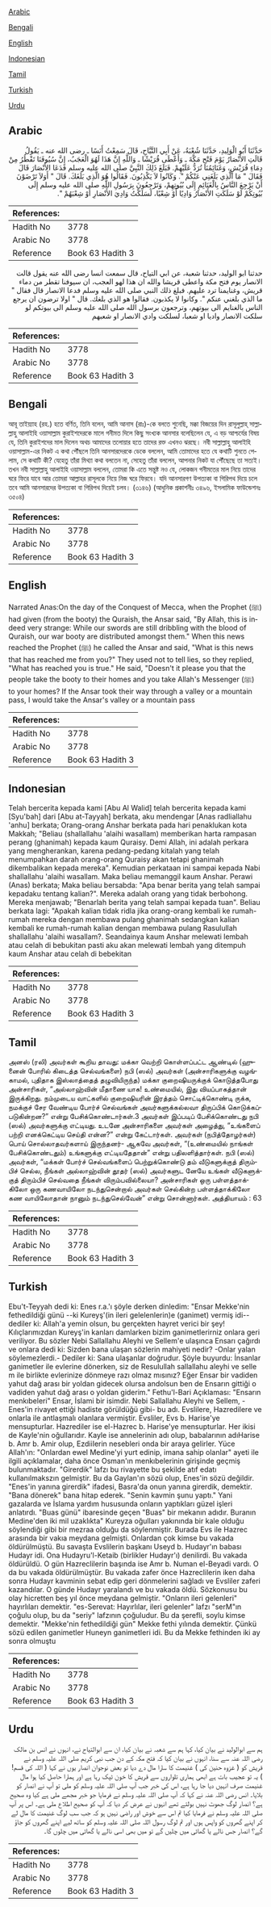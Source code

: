 [Arabic](#arabic)

[Bengali](#bengali)

[English](#english)

[Indonesian](#indonesian)

[Tamil](#tamil)

[Turkish](#turkish)

[Urdu](#urdu)

## Arabic


<div dir="rtl" lang="ar" style={{fontSize:'larger',backgroundColor:'#f8f9fa',padding:20}}>
حَدَّثَنَا أَبُو الْوَلِيدِ، حَدَّثَنَا شُعْبَةُ، عَنْ أَبِي التَّيَّاحِ، قَالَ سَمِعْتُ أَنَسًا ـ رضى الله عنه ـ يَقُولُ قَالَتِ الأَنْصَارُ يَوْمَ فَتْحِ مَكَّةَ ـ وَأَعْطَى قُرَيْشًا ـ وَاللَّهِ إِنَّ هَذَا لَهُوَ الْعَجَبُ، إِنَّ سُيُوفَنَا تَقْطُرُ مِنْ دِمَاءِ قُرَيْشٍ، وَغَنَائِمُنَا تُرَدُّ عَلَيْهِمْ‏.‏ فَبَلَغَ ذَلِكَ النَّبِيَّ صلى الله عليه وسلم فَدَعَا الأَنْصَارَ قَالَ فَقَالَ ‏"‏ مَا الَّذِي بَلَغَنِي عَنْكُمْ ‏"‏‏.‏ وَكَانُوا لاَ يَكْذِبُونَ‏.‏ فَقَالُوا هُوَ الَّذِي بَلَغَكَ‏.‏ قَالَ ‏"‏ أَوَلاَ تَرْضَوْنَ أَنْ يَرْجِعَ النَّاسُ بِالْغَنَائِمِ إِلَى بُيُوتِهِمْ، وَتَرْجِعُونَ بِرَسُولِ اللَّهِ صلى الله عليه وسلم إِلَى بُيُوتِكُمْ لَوْ سَلَكَتِ الأَنْصَارُ وَادِيًا أَوْ شِعْبًا، لَسَلَكْتُ وَادِيَ الأَنْصَارِ أَوْ شِعْبَهُمْ ‏"‏‏.‏
</div>
<div style={{backgroundColor:'#f8f9fa',padding:20, marginBottom: 10}}><table> <thead> <tr> <th>References:</th> <th></th> </tr> </thead> <tbody><tr><td>Hadith No</td><td>3778</td></tr><tr><td>Arabic No</td><td>3778</td></tr><tr><td>Reference</td><td>Book 63 Hadith 3</td></tr></tbody></table></div>


<div dir="rtl" lang="ar" style={{fontSize:'larger',backgroundColor:'#f8f9fa',padding:20}}>
حدثنا ابو الوليد، حدثنا شعبة، عن ابي التياح، قال سمعت انسا رضى الله عنه يقول قالت الانصار يوم فتح مكة واعطى قريشا والله ان هذا لهو العجب، ان سيوفنا تقطر من دماء قريش، وغنايمنا ترد عليهم. فبلغ ذلك النبي صلى الله عليه وسلم فدعا الانصار قال فقال " ما الذي بلغني عنكم ". وكانوا لا يكذبون. فقالوا هو الذي بلغك. قال " اولا ترضون ان يرجع الناس بالغنايم الى بيوتهم، وترجعون برسول الله صلى الله عليه وسلم الى بيوتكم لو سلكت الانصار واديا او شعبا، لسلكت وادي الانصار او شعبهم
</div>
<div style={{backgroundColor:'#f8f9fa',padding:20, marginBottom: 10}}><table> <thead> <tr> <th>References:</th> <th></th> </tr> </thead> <tbody><tr><td>Hadith No</td><td>3778</td></tr><tr><td>Arabic No</td><td>3778</td></tr><tr><td>Reference</td><td>Book 63 Hadith 3</td></tr></tbody></table></div>

## Bengali


<div dir="ltr" lang="bn" style={{fontSize:'larger',backgroundColor:'#f8f9fa',padding:20}}>
আবূ তাইয়্যাহ (রহ.) হতে বর্ণিত, তিনি বলেন, আমি আনাস (রাঃ)-কে বলতে শুনেছি, মক্কা বিজয়ের দিন রাসূলুল্লাহ্ সাল্লাল্লাহু আলাইহি ওয়াসাল্লাম কুরাইশদেরকে মালে গনীমত দিলে কিছু সংখ্যক আনসার বলেছিলেন যে, এ বড় আশ্চর্যের বিষয় যে, তিনি কুরাইশদের মাল দিলেন অথচ আমাদের তলোয়ার হতে তাদের রক্ত এখনও ঝরছে। নবী সাল্লাল্লাহু আলাইহি ওয়াসাল্লাম-এর নিকট এ কথা পৌঁছলে তিনি আনসারদেরকে ডেকে বললেন, আমি তোমাদের হতে যে কথাটি শুনতে পেলাম, সে কথাটি কী? যেহেতু তাঁরা মিথ্যা কথা বলতেন না, সেহেতু তাঁরা বললেন, আপনার নিকট যা পৌঁছেছে তা সত্যই। তখন নবী সাল্লাল্লাহু আলাইহি ওয়াসাল্লাম বললেন, তোমরা কি এতে সন্তুষ্ট নও যে, লোকজন গনীমতের মাল নিয়ে তাদের ঘরে ফিরে যাবে আর তোমরা আল্লাহর রাসূলকে নিয়ে নিজ ঘরে ফিরবে। যদি আনসারগণ উপত্যকা বা গিরিপথ দিয়ে চলে তবে আমি আনসারদের উপত্যকা বা গিরিপথ দিয়েই চলব। (৩১৪৬) (আধুনিক প্রকাশনীঃ ৩৪৯৬, ইসলামিক ফাউন্ডেশনঃ ৩৫০৪)
</div>
<div style={{backgroundColor:'#f8f9fa',padding:20, marginBottom: 10}}><table> <thead> <tr> <th>References:</th> <th></th> </tr> </thead> <tbody><tr><td>Hadith No</td><td>3778</td></tr><tr><td>Arabic No</td><td>3778</td></tr><tr><td>Reference</td><td>Book 63 Hadith 3</td></tr></tbody></table></div>

## English


<div dir="ltr" lang="en" style={{fontSize:'larger',backgroundColor:'#f8f9fa',padding:20}}>
Narrated Anas:On the day of the Conquest of Mecca, when the Prophet (ﷺ) had given (from the booty) the Quraish, the Ansar said, "By Allah, this is indeed very strange: While our swords are still dribbling with the blood of Quraish, our war booty are distributed amongst them." When this news reached the Prophet (ﷺ) he called the Ansar and said, "What is this news that has reached me from you?" They used not to tell lies, so they replied, "What has reached you is true." He said, "Doesn't it please you that the people take the booty to their homes and you take Allah's Messenger (ﷺ) to your homes? If the Ansar took their way through a valley or a mountain pass, I would take the Ansar's valley or a mountain pass
</div>
<div style={{backgroundColor:'#f8f9fa',padding:20, marginBottom: 10}}><table> <thead> <tr> <th>References:</th> <th></th> </tr> </thead> <tbody><tr><td>Hadith No</td><td>3778</td></tr><tr><td>Arabic No</td><td>3778</td></tr><tr><td>Reference</td><td>Book 63 Hadith 3</td></tr></tbody></table></div>

## Indonesian


<div dir="ltr" lang="id" style={{fontSize:'larger',backgroundColor:'#f8f9fa',padding:20}}>
Telah bercerita kepada kami [Abu Al Walid] telah bercerita kepada kami [Syu'bah] dari [Abu at-Tayyah] berkata, aku mendengar [Anas radliallahu 'anhu] berkata; Orang-orang Anshar berkata pada hari penaklukan kota Makkah; "Beliau (shallallahu 'alaihi wasallam) memberikan harta rampasan perang (ghanimah) kepada kaum Quraisy. Demi Allah, ini adalah perkara yang mengherankan, karena pedang-pedang kitalah yang telah menumpahkan darah orang-orang Quraisy akan tetapi ghanimah dikembalikan kepada mereka". Kemudian perkataan ini sampai kepada Nabi shallallahu 'alaihi wasallam. Maka beliau memanggil kaum Anshar. Perawi (Anas) berkata; Maka beliau bersabda: "Apa benar berita yang telah sampai kepadaku tentang kalian?". Mereka adalah orang yang tidak berbohong. Mereka menjawab; "Benarlah berita yang telah sampai kepada tuan". Beliau berkata lagi: "Apakah kalian tidak ridla jika orang-orang kembali ke rumah-rumah mereka dengan membawa pulang ghanimah sedangkan kalian kembali ke rumah-rumah kalian dengan membawa pulang Rasulullah shallallahu 'alaihi wasallam?. Seandainya kaum Anshar melewati lembah atau celah di bebukitan pasti aku akan melewati lembah yang ditempuh kaum Anshar atau celah di bebekitan
</div>
<div style={{backgroundColor:'#f8f9fa',padding:20, marginBottom: 10}}><table> <thead> <tr> <th>References:</th> <th></th> </tr> </thead> <tbody><tr><td>Hadith No</td><td>3778</td></tr><tr><td>Arabic No</td><td>3778</td></tr><tr><td>Reference</td><td>Book 63 Hadith 3</td></tr></tbody></table></div>

## Tamil


<div dir="ltr" lang="ta" style={{fontSize:'larger',backgroundColor:'#f8f9fa',padding:20}}>
அனஸ் (ரலி) அவர்கள் கூறிய தாவது: மக்கா வெற்றி கொள்ளப்பட்ட ஆண்டில் (ஹுனைன் போரில் கிடைத்த செல்வங்களை) நபி (ஸல்) அவர்கள் (அன்சாரிகளுக்கு வழங்காமல், புதிதாக இஸ்லாத்தைத் தழுவியிருந்த) மக்கா குறைஷியருக்குக் கொடுத்தபோது அன்சாரிகள், “அல்லாஹ்வின் மீதாணை யாக! உண்மையில், இது வியப்பாகத்தான் இருக்கிறது. நம்முடைய வாட்களில் குறைஷியரின் இரத்தம் சொட்டிக்கொண்டி ருக்க, நமக்குச் சேர வேண்டிய போர்ச் செல்வங்கள் அவர்களுக்கல்லவா திருப்பிக் கொடுக்கப்படுகின்றன?” என்று பேசிக்கொண்டார்கள்.3 அவர்கள் இப்படிப் பேசிக்கொண்டது நபி (ஸல்) அவர்களுக்கு எட்டியது. உடனே அன்சாரிகளை அவர்கள் அழைத்து, “உங்களைப் பற்றி எனக்கெட்டிய செய்தி என்ன?” என்று கேட்டார்கள். அவர்கள் (நபித்தோழர்கள்) பொய் சொல்லாதவர்களாய் இருந்தனர்- ஆகவே அவர்கள், “(உண்மையில் நாங்கள் பேசிக்கொண்டதும்) உங்களுக்கு எட்டியதேதான்” என்று பதிலளித்தார்கள். நபி (ஸல்) அவர்கள், “மக்கள் போர்ச் செல்வங்களைப் பெற்றுக்கொண்டு தம் வீடுகளுக்குத் திரும்பிச் செல்ல, நீங்கள் அல்லாஹ்வின் தூதர் (ஸல்) அவர்களுட னேயே உங்கள் வீடுகளுக்குத் திரும்பிச் செல்வதை நீங்கள் விரும்பவில்லையா? அன்சாரிகள் ஒரு பள்ளத்தாக்கிலோ ஒரு கணவாயிலோ நடந்துசென்றால் அவர்கள் செல்கின்ற பள்ளத்தாக்கிலோ கண வாயிலோதான் நானும் நடந்துசெல்வேன்” என்று சொன்னார்கள். அத்தியாயம் : 63
</div>
<div style={{backgroundColor:'#f8f9fa',padding:20, marginBottom: 10}}><table> <thead> <tr> <th>References:</th> <th></th> </tr> </thead> <tbody><tr><td>Hadith No</td><td>3778</td></tr><tr><td>Arabic No</td><td>3778</td></tr><tr><td>Reference</td><td>Book 63 Hadith 3</td></tr></tbody></table></div>

## Turkish


<div dir="ltr" lang="tr" style={{fontSize:'larger',backgroundColor:'#f8f9fa',padding:20}}>
Ebu't-Teyyah dedi ki: Enes r.a.'ı şöyle derken dinledim: "Ensar Mekke'nin fethedildiği günü --ki Kureyş'(in ileri gelelenlerin)e (ganimet) vermiş idi-- dediler ki: Allah'a yemin olsun, bu gerçekten hayret verici bir şey! Kılıçlarımızdan Kureyş'in kanları damlarken bizim ganimetIerirniz onlara geri veriliyor. Bu sözler Nebi Sallallahu Aleyhi ve Sellem'e ulaşınca Ensarı çağırdı ve onlara dedi ki: Sizden bana ulaşan sözlerin mahiyeti nedir? -Onlar yalan söylemezlerdi.- Dediler ki: Sana ulaşanlar doğrudur. Şöyle buyurdu: İnsanlar ganimetler ile evlerine dönerken, siz de Resulullah sallallahu aleyhi ve selle m ile birlikte evlerinize dönmeye razı olmaz mısınız? Eğer Ensar bir vadiden yahut dağ arası bir yoldan gidecek olursa andolsun ben de Ensarın gittiği o vadiden yahut dağ arası o yoldan giderim." Fethu'l-Bari Açıklaması: "Ensarın menkıbeleri" Ensar, İslami bir isimdir. Nebi Sallallahu Aleyhi ve Sellem, -Enes'in rivayet ettiği hadiste görüldüğü gibi- bu adı. Evslilere, Hazredilere ve onlarla ile antlaşmalı olanlara vermiştir. Evsliler, Evs b. Harise'ye mensupturlar. Hazrediler ise el-Hazrec b. Harise'ye mensupturlar. Her ikisi de Kayle'nin oğullarıdır. Kayle ise annelerinin adı olup, babalarının adıHarise b. Amr b. Amir olup, EzdiiIerin nesebleri onda bir araya gelirler. Yüce Allah'ın: "Onlardan ewel Medine'yi yurt edinip, imana sahip olanlar" ayeti ile ilgili açıklamalar, daha önce Osman'ın menkıbelerinin girişinde geçmiş bulunmaktadır. "Girerdik" lafzı bu rivayette bu şekilde atıf edatı kullanılmakszın gelmiştir. Bu da Gaylan'ın sözü olup, Enes'in sözü değildir. "Enes'in yanına girerdik" ifadesi, Basra'da onun yanına girerdik, demektir. "Bana dönerek" bana hitap ederek. "Senin kavmin şunu yaptı." Yani gazalarda ve İslama yardım hususunda onların yaptıkları güzel işleri anlatırdı. "Buas günü" ibaresinde geçen "Buas" bir mekanın adıdır. Buranın Medine'den iki mil uzaklıkta" Kureyza oğulları yakınında bir kale olduğu söylendiği gibi bir mezraa olduğu da söylenmiştir. Burada Evs ile Hazrec arasında bir vakıa meydana gelmişti. Onlardan çok kimse bu vakada öldürülmüştü. Bu savaşta Evslilerin başkanı Useyd b. Hudayr'ın babası Hudayr idi. Ona Hudayru'l-Ketaib (birlikler Hudayr'ı) denilirdi. Bu vakada öldürüldü. O gün Hazreclilerin başında ise Amr b. Numan el-Beyadi vardı. O da bu vakada öldürülmüştür. Bu vakada zafer önce Hazreclilerin iken daha sonra Hudayr kavminin sebat edip geri dönmelerini sağladı ve Evsliler zaferi kazandılar. O günde Hudayr yaralandı ve bu vakada öldü. Sözkonusu bu olay hicretten beş yıl önce meydana gelmiştir. "Onların ileri gelenleri" hayırlıları demektir. "es-Serevat: Hayırlılar, ileri gelenler" lafzı "serM"ın çoğulu olup, bu da "seriy" lafzının çoğuludur. Bu da şerefli, soylu kimse demektir. "Mekke'nin fethedildiği gün" Mekke fethi yılında demektir. Çünkü sözü edilen ganimetler Huneyn ganimetIeri idi. Bu da Mekke fethinden iki ay sonra olmuştu
</div>
<div style={{backgroundColor:'#f8f9fa',padding:20, marginBottom: 10}}><table> <thead> <tr> <th>References:</th> <th></th> </tr> </thead> <tbody><tr><td>Hadith No</td><td>3778</td></tr><tr><td>Arabic No</td><td>3778</td></tr><tr><td>Reference</td><td>Book 63 Hadith 3</td></tr></tbody></table></div>

## Urdu


<div dir="rtl" lang="ur" style={{fontSize:'larger',backgroundColor:'#f8f9fa',padding:20}}>
ہم سے ابوالولید نے بیان کیا، کہا ہم سے شعبہ نے بیان کیا، ان سے ابوالتیاح نے، انہوں نے انس بن مالک رضی اللہ عنہ سے سنا، انہوں نے بیان کیا کہ فتح مکہ کے دن جب نبی کریم صلی اللہ علیہ وسلم نے قریش کو ( غزوہ حنین کی ) غنیمت کا سارا مال دے دیا تو بعض نوجوان انصار یوں نے کہا ( اللہ کی قسم! ) یہ تو عجیب بات ہے ابھی ہماری تلواروں سے قریش کا خون ٹپک رہا ہے اور ہمارا حاصل کیا ہوا مال غنیمت صرف انہیں دیا جا رہا ہے، اس کی خبر جب آپ صلی اللہ علیہ وسلم کو ملی تو آپ نے انصار کو بلایا۔ انس رضی اللہ عنہ نے کہا کہ آپ صلی اللہ علیہ وسلم نے فرمایا جو خبر مجھے ملی ہے کیا وہ صحیح ہے؟ انصار لوگ جھوٹ نہیں بولتے تھے انہوں نے عرض کر دیا کہ آپ کو صحیح اطلاع ملی ہے۔ اس پر آپ صلی اللہ علیہ وسلم نے فرمایا کیا تم اس سے خوش اور راضی نہیں ہو کہ جب سب لوگ غنیمت کا مال لے کر اپنے گھروں کو واپس ہوں اور تم لوگ رسول اللہ صلی اللہ علیہ وسلم کو ساتھ لیے اپنے گھروں کو جاؤ گے؟ انصار جس نالے یا گھاٹی میں چلیں گے تو میں بھی اسی نالے یا گھاٹی میں چلوں گا۔
</div>
<div style={{backgroundColor:'#f8f9fa',padding:20, marginBottom: 10}}><table> <thead> <tr> <th>References:</th> <th></th> </tr> </thead> <tbody><tr><td>Hadith No</td><td>3778</td></tr><tr><td>Arabic No</td><td>3778</td></tr><tr><td>Reference</td><td>Book 63 Hadith 3</td></tr></tbody></table></div>